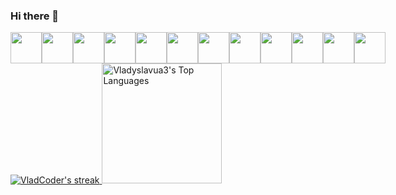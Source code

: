 ### Hi there 👋

<div style="display:flex;align-items:center;justify-content:center margin:50px">
  <img style="width:50px; height:50px" src="https://cdn.jsdelivr.net/gh/devicons/devicon/icons/css3/css3-original.svg" />
  <img style="width:50px; height:50px" src="https://cdn.jsdelivr.net/gh/devicons/devicon/icons/html5/html5-original.svg" />
    <img style="width:50px; height:50px" src="https://cdn.jsdelivr.net/gh/devicons/devicon/icons/typescript/typescript-original.svg" />
    <img style="width:50px; height:50px" src="https://cdn.jsdelivr.net/gh/devicons/devicon/icons/javascript/javascript-original.svg" />
  <img style="width:50px; height:50px" src="https://cdn.jsdelivr.net/gh/devicons/devicon/icons/redux/redux-original.svg" />       
  <img style="width:50px; height:50px" src="https://cdn.jsdelivr.net/gh/devicons/devicon/icons/react/react-original.svg" />
  <img style="width:50px; height:50px" src="https://cdn.jsdelivr.net/gh/devicons/devicon/icons/nextjs/nextjs-original.svg" />
  <img style="width:50px; height:50px" src="https://cdn.jsdelivr.net/gh/devicons/devicon/icons/nodejs/nodejs-original.svg" />
  <img style="width:50px; height:50px" src="https://cdn.jsdelivr.net/gh/devicons/devicon/icons/github/github-original.svg" />
  <img style="width:50px; height:50px" src="https://cdn.jsdelivr.net/gh/devicons/devicon/icons/mongodb/mongodb-original.svg" />
  <img style="width:50px; height:50px" src="https://cdn.jsdelivr.net/gh/devicons/devicon/icons/git/git-original.svg" />
  <img style="width:50px; height:50px" src="https://cdn.jsdelivr.net/gh/devicons/devicon/icons/materialui/materialui-original.svg" />       
</div>
<div>
   <a href="https://github.com/Vladyslavua3/github-readme-streak-stats">
      <img alt="VladCoder's streak" src="https://streak-stats.demolab.com/?user=Vladyslavua3&theme=monokai-metallian&hide_border=true"/>
    </a>
   <a href="https://github.com/anuraghazra/github-readme-stats"><img alt="Vladyslavua3's Top Languages" src="https://denvercoder1-github-readme-stats.vercel.app/api/top-langs/?username=Vladyslavua3&langs_count=8&layout=compact&theme=react&hide_border=true&bg_color=1F222E&title_color=F85D7F&icon_color=F8D866&hide=Jupyter%20Notebook,Roff" height="192px"/></a>
</div>
            
          
